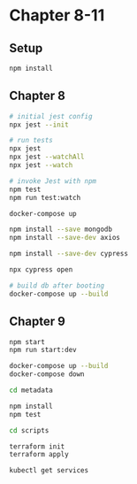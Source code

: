 # Chapter 8-11

## Setup

```bash
npm install
```

## Chapter 8

```bash
# initial jest config
npx jest --init

# run tests
npx jest
npx jest --watchAll
npx jest --watch
```

```bash
# invoke Jest with npm
npm test
npm run test:watch
```

```bash
docker-compose up

npm install --save mongodb
npm install --save-dev axios

npm install --save-dev cypress
```

```bash
npx cypress open

# build db after booting
docker-compose up --build
```

## Chapter 9

```bash
npm start
npm run start:dev
```

```bash
docker-compose up --build
docker-compose down
```

```bash
cd metadata

npm install
npm test
```

```bash
cd scripts

terraform init
terraform apply

kubectl get services
```

